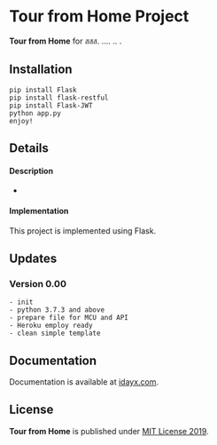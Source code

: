 # Tour from Home Project

**Tour from Home** for สสส.
....
..
.

## Installation

```
pip install Flask
pip install flask-restful
pip install Flask-JWT
python app.py
enjoy!
```

## Details
#### Description
-

#### Implementation

This project is implemented using Flask.

## Updates


### Version 0.00

```
- init
- python 3.7.3 and above
- prepare file for MCU and API
- Heroku employ ready
- clean simple template
```

## Documentation

Documentation is available at [idayx.com](https://www.idayx.com/).

## License

**Tour from Home** is published under [MIT License 2019](https://github.com/bestspang/Plantly/blob/master/LICENSE).
